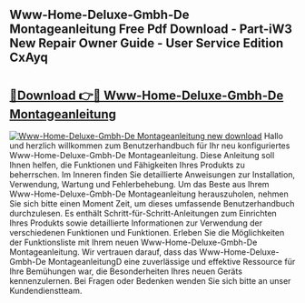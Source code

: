 ## Www-Home-Deluxe-Gmbh-De Montageanleitung Free Pdf Download - Part-iW3 New Repair Owner Guide - User Service Edition CxAyq

# <h2><a href="http://df6cuso.blite.top/?on=Www-Home-Deluxe-Gmbh-De+Montageanleitung">🔗Download 👉🔴 Www-Home-Deluxe-Gmbh-De Montageanleitung</a></h2>

[![Www-Home-Deluxe-Gmbh-De Montageanleitung new download](https://i.imgur.com/lujVjoI.png)](http://df6cuso.blite.top/?on=Www-Home-Deluxe-Gmbh-De+Montageanleitung)
Hallo und herzlich willkommen zum Benutzerhandbuch für Ihr neu konfiguriertes Www-Home-Deluxe-Gmbh-De Montageanleitung. Diese Anleitung soll Ihnen helfen, die Funktionen und Fähigkeiten Ihres Produkts zu beherrschen. Im Inneren finden Sie detaillierte Anweisungen zur Installation, Verwendung, Wartung und Fehlerbehebung. Um das Beste aus Ihrem Www-Home-Deluxe-Gmbh-De Montageanleitung herauszuholen, nehmen Sie sich bitte einen Moment Zeit, um dieses umfassende Benutzerhandbuch durchzulesen. Es enthält Schritt-für-Schritt-Anleitungen zum Einrichten Ihres Produkts sowie detaillierte Informationen zur Verwendung der verschiedenen Funktionen und Funktionen. Erleben Sie die Möglichkeiten der Funktionsliste mit Ihrem neuen Www-Home-Deluxe-Gmbh-De Montageanleitung. Wir vertrauen darauf, dass das Www-Home-Deluxe-Gmbh-De MontageanleitungD eine zuverlässige und effektive Ressource für Ihre Bemühungen war, die Besonderheiten Ihres neuen Geräts kennenzulernen. Bei Fragen oder Bedenken wenden Sie sich bitte an unser Kundendienstteam.
